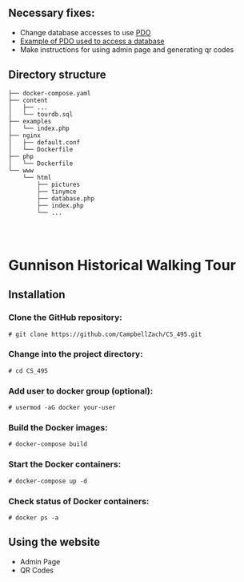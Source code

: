 ## Necessary fixes:
* Change database accesses to use [PDO](https://www.php.net/manual/en/book.pdo.php)
* [Example of PDO used to access a database](examples/index.php)
* Make instructions for using admin page and generating qr codes

## Directory structure
```
├── docker-compose.yaml
├── content
│   ├── ...
│   └── tourdb.sql
├── examples
│   └── index.php
├── nginx
│   ├── default.conf
│   └── Dockerfile
├── php
│   └── Dockerfile
└── www
    └── html
        ├── pictures
        ├── tinymce
        ├── database.php
        ├── index.php
        └── ...




```

# Gunnison Historical Walking Tour
## Installation
### Clone the GitHub repository:  
```
# git clone https://github.com/CampbellZach/CS_495.git
```
### Change into the project directory:  
```
# cd CS_495
```
### Add user to docker group (optional):
```
# usermod -aG docker your-user
```
### Build the Docker images:  
```
# docker-compose build
```
### Start the Docker containers:  
```
# docker-compose up -d
```
### Check status of Docker containers:  
```
# docker ps -a
```
## Using the website
* Admin Page  
* QR Codes
